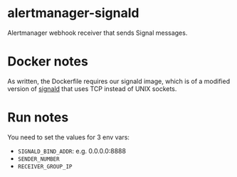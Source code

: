 # alertmanager-signald

Alertmanager webhook receiver that sends Signal messages.

# Docker notes
As written, the Dockerfile requires our signald image, which is of a modified
version of [signald](https://github.com/thefinn93/signald) that uses TCP
instead of UNIX sockets. 

# Run notes
You need to set the values for 3 env vars:
- `SIGNALD_BIND_ADDR`: e.g. 0.0.0.0:8888
- `SENDER_NUMBER`
- `RECEIVER_GROUP_IP`

